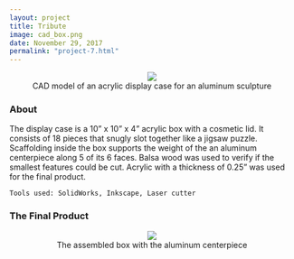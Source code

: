 ```yaml
---
layout: project
title: Tribute
image: cad_box.png
date: November 29, 2017
permalink: "project-7.html"
---
```

<center><img src="{{ site.baseurl }}/files/pics/{{ page.image }}" style="max-width:80%"></center>
<center>CAD model of an acrylic display case for an aluminum sculpture</center>

### About
The display case is a 10” x 10” x 4” acrylic box with a cosmetic lid. It consists of 18 pieces that snugly slot together like a jigsaw puzzle. Scaffolding inside the box supports the weight of the an aluminum centerpiece along 5 of its 6 faces. Balsa wood was used to verify if the smallest features could be cut. Acrylic with a thickness of 0.25” was used for the final product.

`Tools used: SolidWorks, Inkscape, Laser cutter`

### The Final Product
<center><img src="{{ site.baseurl }}/files/pics/box.png" style="max-width:700px"></center>
<center>The assembled box with the aluminum centerpiece</center>

<!-- Intermodal Navigation -->
<br>
<center>
  <table align>
    <thead>
      <tr>
        <a href="{{site.baseurl}}/project-6.html"><i class="fas fa-chevron-circle-left fa-3x"></i></a>
        <a href="{{site.baseurl}}/project-8.html"><i class="fas fa-chevron-circle-right fa-3x"></i></a>
      </tr>
    </thead>
  </table>
</center>
